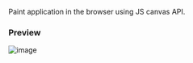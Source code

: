 Paint application in the browser using JS canvas API.

### Preview
![image](https://github.com/user-attachments/assets/c15f6b31-a805-4b49-b795-aa9976b86737)
